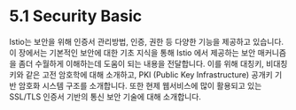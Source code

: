 # 5.1 Security Basic

Istio는 보안을 위해 인증서 관리방법, 인증, 권한 등 다양한 기능을 제공하고 있습니다. 이 장에서는 기본적인 보안에 대한 기초 지식을 통해 Istio 에서 제공하는 보안 매커니즘을 좀더 수월하게 이해하는데 도움이 되는 내용을 전달합니다. 이를 위해 대칭키, 비대칭키와 같은 고전 암호학에 대해 소개하고, PKI \(Public Key Infrastructure\) 공개키 기반 암호화 시스템 구조를 소개합니다. 또한 현제 웹서비스에 많이 활용되고 있는 SSL/TLS 인증서 기반의 통신 보안 기술에 대해 소개합니다.

